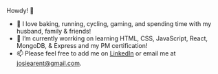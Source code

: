 Howdy! <span class="wave">👋</span>
- 👀 I love baking, running, cycling, gaming, and spending time with my husband, family & friends!
- 🌱 I’m currently worrking on learning HTML, CSS, JavaScript, React, MongoDB, & Express and my PM certification!
- 📫 Please feel free to add me on [LinkedIn](https://www.linkedin.com/in/josiearent/) or email me at josiearent@gmail.com.

<!---
JosieArent/JosieArent is a ✨ special ✨ repository because its `README.md` (this file) appears on your GitHub profile.
You can click the Preview link to take a look at your changes.
--->
